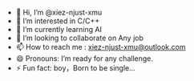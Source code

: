- 👋 Hi, I’m @xiez-njust-xmu
- 👀 I’m interested in C/C++
- 🌱 I’m currently learning AI
- 💞️ I’m looking to collaborate on Any job
- 📫 How to reach me : xiez-njust-xmu@outlook.com
- 😄 Pronouns: I’m ready for any challenge.
- ⚡ Fun fact: boy，Born to be single...

<!---
xiez-njust-xmu/xiez-njust-xmu is a ✨ special ✨ repository because its `README.md` (this file) appears on your GitHub profile.
You can click the Preview link to take a look at your changes.
--->
